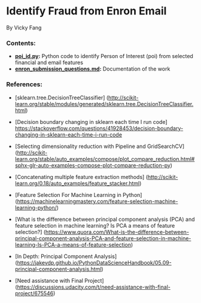 # Identify Fraud from Enron Email
By Vicky Fang<br>
### Contents:
* **[poi_id.py](poi_id.py):** Python code to identify Person of Interest (poi) from selected financial and email features
* **[enron_submission_questions.md](enron_submission_questions.md):** Documentation of the work

### References:
* [sklearn.tree.DecisionTreeClassifier] (http://scikit-learn.org/stable/modules/generated/sklearn.tree.DecisionTreeClassifier.html)

* [Decision boundary changing in sklearn each time I run code] https://stackoverflow.com/questions/41928453/decision-boundary-changing-in-sklearn-each-time-i-run-code

* [Selecting dimensionality reduction with Pipeline and GridSearchCV] (http://scikit-learn.org/stable/auto_examples/compose/plot_compare_reduction.html#sphx-glr-auto-examples-compose-plot-compare-reduction-py)

* [Concatenating multiple feature extraction methods] (http://scikit-learn.org/0.18/auto_examples/feature_stacker.html)

* [Feature Selection For Machine Learning in Python] (https://machinelearningmastery.com/feature-selection-machine-learning-python/)

* [What is the difference between principal component analysis (PCA) and feature selection in machine learning? Is PCA a means of feature selection?] (https://www.quora.com/What-is-the-difference-between-principal-component-analysis-PCA-and-feature-selection-in-machine-learning-Is-PCA-a-means-of-feature-selection)

* [In Depth: Principal Component Analysis] (https://jakevdp.github.io/PythonDataScienceHandbook/05.09-principal-component-analysis.html)

* [Need assistance with Final Project]
(https://discussions.udacity.com/t/need-assistance-with-final-project/675546)
